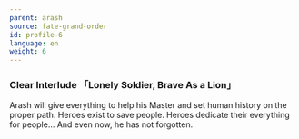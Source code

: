 ```yaml
---
parent: arash
source: fate-grand-order
id: profile-6
language: en
weight: 6
---
```


### Clear Interlude 「Lonely Soldier, Brave As a Lion」

Arash will give everything to help his Master and set human history on the proper path.
Heroes exist to save people.
Heroes dedicate their everything for people…
And even now, he has not forgotten.
